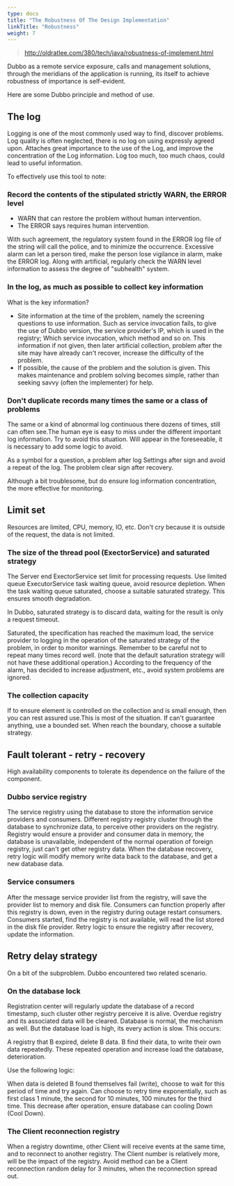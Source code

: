 ```yaml
---
type: docs
title: "The Robustness Of The Design Implementation"
linkTitle: "Robustness"
weight: 7
---
```



> http://oldratlee.com/380/tech/java/robustness-of-implement.html


Dubbo as a remote service exposure, calls and management solutions, through the meridians of the application is running, its itself to achieve robustness of importance is self-evident.

Here are some Dubbo principle and method of use.

## The log

Logging is one of the most commonly used way to find, discover problems. Log quality is often neglected, there is no log on using expressly agreed upon. Attaches great importance to the use of the Log, and improve the concentration of the Log information. Log too much, too much chaos, could lead to useful information.

To effectively use this tool to note:

### Record the contents of the stipulated strictly WARN, the ERROR level

* WARN that can restore the problem without human intervention.
* The ERROR says requires human intervention.

With such agreement, the regulatory system found in the ERROR log file of the string will call the police, and to minimize the occurrence. Excessive alarm can let a person tired, make the person lose vigilance in alarm, make the ERROR log. Along with artificial, regularly check the WARN level information to assess the degree of "subhealth" system.

### In the log, as much as possible to collect key information

What is the key information?

* Site information at the time of the problem, namely the screening questions to use information. Such as service invocation fails, to give the use of Dubbo version, the service provider's IP, which is used in the registry; Which service invocation, which method and so on. This information if not given, then later artificial collection, problem after the site may have already can't recover, increase the difficulty of the problem.
* If possible, the cause of the problem and the solution is given. This makes maintenance and problem solving becomes simple, rather than seeking savvy (often the implementer) for help.

### Don't duplicate records many times the same or a class of problems

The same or a kind of abnormal log continuous there dozens of times, still can often see.The human eye is easy to miss under the different important log information. Try to avoid this situation. Will appear in the foreseeable, it is necessary to add some logic to avoid.

As a symbol for a question, a problem after log Settings after sign and avoid a repeat of the log. The problem clear sign after recovery.

Although a bit troublesome, but do ensure log information concentration, the more effective for monitoring.

## Limit set

Resources are limited, CPU, memory, IO, etc. Don't cry because it is outside of the request, the data is not limited.

### The size of the thread pool (ExectorService) and saturated strategy

The Server end ExectorService set limit for processing requests. Use limited queue ExecutorService task waiting queue, avoid resource depletion. When the task waiting queue saturated, choose a suitable saturated strategy. This ensures smooth degradation.

In Dubbo, saturated strategy is to discard data, waiting for the result is only a request timeout.

Saturated, the specification has reached the maximum load, the service provider to logging in the operation of the saturated strategy of the problem, in order to monitor warnings. Remember to be careful not to repeat many times record well. (note that the default saturation strategy will not have these additional operation.) According to the frequency of the alarm, has decided to increase adjustment, etc., avoid system problems are ignored.

### The collection capacity

If to ensure element is controlled on the collection and is small enough, then you can rest assured use.This is most of the situation. If can't guarantee anything, use a bounded set. When reach the boundary, choose a suitable strategy.

## Fault tolerant - retry - recovery

High availability components to tolerate its dependence on the failure of the component.

### Dubbo service registry

The service registry using the database to store the information service providers and consumers. Different registry registry cluster through the database to synchronize data, to perceive other providers on the registry. Registry would ensure a provider and consumer data in memory, the database is unavailable, independent of the normal operation of foreign registry, just can't get other registry data. When the database recovery, retry logic will modify memory write data back to the database, and get a new database data.

### Service consumers

After the message service provider list from the registry, will save the provider list to memory and disk file. Consumers can function properly after this registry is down, even in the registry during outage restart consumers. Consumers started, find the registry is not available, will read the list stored in the disk file provider. Retry logic to ensure the registry after recovery, update the information.

## Retry delay strategy

On a bit of the subproblem. Dubbo encountered two related scenario.

### On the database lock

Registration center will regularly update the database of a record timestamp, such cluster other registry perceive it is alive. Overdue registry and its associated data will be cleared. Database is normal, the mechanism as well. But the database load is high, its every action is slow. This occurs:

A registry that B expired, delete B data. B find their data, to write their own data repeatedly. These repeated operation and increase load the database, deterioration.

Use the following logic:

When data is deleted B found themselves fail (write), choose to wait for this period of time and try again. Can choose to retry time exponentially, such as first class 1 minute, the second for 10 minutes, 100 minutes for the third time.
This decrease after operation, ensure database can cooling Down (Cool Down).

### The Client reconnection registry

When a registry downtime, other Client will receive events at the same time, and to reconnect to another registry. The Client number is relatively more, will be the impact of the registry. Avoid method can be a Client reconnection random delay for 3 minutes, when the reconnection spread out.
